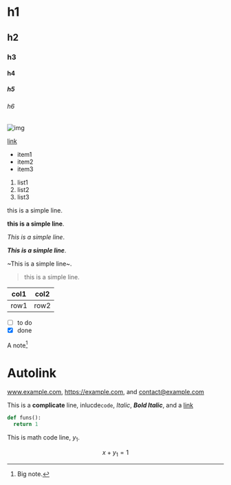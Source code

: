 # h1

## h2

### h3

#### h4

##### h5

###### h6

![img](/images/markdown/markdown.png "Magic img")

[link](/markdown)

- item1
- item2
- item3

1. list1
2. list2
3. list3

this is a simple line.

**this is a simple line**.

*This is a simple line*.

***This is a simple line***.

~This is a simple line~.


> this is a simple line.


| col1 | col2 |
| ---  | ---  |
| row1 | row2 |

* [ ] to do
* [x] done

A note[^1]

[^1]: Big note.

# Autolink
www.example.com, https://example.com, and contact@example.com

This is a **complicate** line, inlucde`code`, *Italic*, ***Bold Italic***, and a [link](https://www.baidu.com)

```python
def funs():
  return 1
```

This is math code line, $y_1$.

$$
x + y_1 = 1
$$
